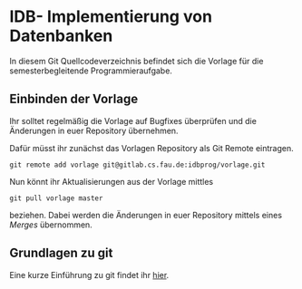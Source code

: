 # IDB- Implementierung von Datenbanken

In diesem Git Quellcodeverzeichnis befindet sich die Vorlage für die semesterbegleitende Programmieraufgabe.

## Einbinden der Vorlage

Ihr solltet regelmäßig die Vorlage auf Bugfixes überprüfen und die Änderungen in euer Repository übernehmen.

Dafür müsst ihr zunächst das Vorlagen Repository als Git Remote eintragen.

    git remote add vorlage git@gitlab.cs.fau.de:idbprog/vorlage.git

Nun könnt ihr Aktualisierungen aus der Vorlage mittles

    git pull vorlage master

beziehen. Dabei werden die Änderungen in euer Repository mittels eines *Merges* übernommen.

## Grundlagen zu git

Eine kurze Einführung zu git findet ihr [hier](https://rogerdudler.github.io/git-guide/).
